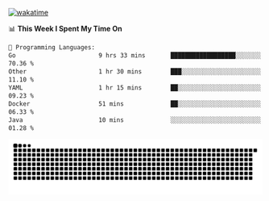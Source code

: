 [![wakatime](https://wakatime.com/badge/user/384f91c6-4eee-411f-8f3b-1b691f58a544.svg)](https://wakatime.com/@384f91c6-4eee-411f-8f3b-1b691f58a544)

<!--START_SECTION:waka-->
📊 **This Week I Spent My Time On** 

```text
💬 Programming Languages: 
Go                       9 hrs 33 mins       ██████████████████░░░░░░░   70.36 % 
Other                    1 hr 30 mins        ███░░░░░░░░░░░░░░░░░░░░░░   11.10 % 
YAML                     1 hr 15 mins        ██░░░░░░░░░░░░░░░░░░░░░░░   09.23 % 
Docker                   51 mins             ██░░░░░░░░░░░░░░░░░░░░░░░   06.33 % 
Java                     10 mins             ░░░░░░░░░░░░░░░░░░░░░░░░░   01.28 % 
```


<!--END_SECTION:waka-->

<picture>
  <source media="(prefers-color-scheme: dark)" srcset="https://raw.githubusercontent.com/fuwx295/fuwx295/output/github-contribution-grid-snake-dark.svg">
  <source media="(prefers-color-scheme: light)" srcset="https://raw.githubusercontent.com/fuwx295/fuwx295/output/github-contribution-grid-snake.svg">
  <img alt="github contribution grid snake animation" src="https://raw.githubusercontent.com/fuwx295/fuwx295/output/github-contribution-grid-snake.svg">
</picture>
